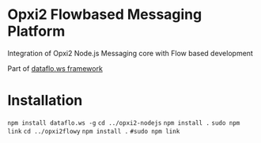 Opxi2 Flowbased Messaging Platform
==================================

Integration of Opxi2 Node.js Messaging core with Flow based development

Part of [dataflo.ws framework](https://github.com/apla/dataflo.ws)


Installation
============

`npm install dataflo.ws -g`
`cd ../opxi2-nodejs`
`npm install .`
`sudo npm link`
`cd ../opxi2flowy`
`npm install .`
`#sudo npm link`